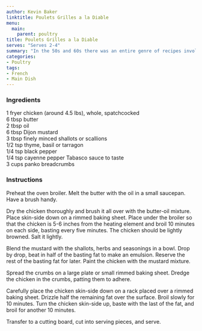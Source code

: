 ```yaml
---
author: Kevin Baker
linktitle: Poulets Grilles a la Diable
menu:
  main:
    parent: poultry
title: Poulets Grilles a la Diable
serves: "Serves 2-4"
summary: "In the 50s and 60s there was an entire genre of recipes involving cooking with your broiler. In an earlier age, this was generally what was meant by 'grilled'. I love charcoal grilling, but I hope this recipe will convince you to reclaim the broiler as a primary cooking method."
categories:
- Poultry
tags:
- French
- Main Dish
---
```

### Ingredients

<div class="ingredient-list">
  
1 fryer chicken (around 4.5 lbs), whole, spatchcocked  
6 tbsp butter  
2 tbsp oil   
6 tbsp Dijon mustard  
3 tbsp finely minced shallots or scallions  
1/2 tsp thyme, basil or tarragon  
1/4 tsp black pepper  
1/4 tsp cayenne pepper 
Tabasco sauce to taste  
3 cups panko breadcrumbs  

</div>

### Instructions
Preheat the oven broiler. Melt the butter with the oil in a small saucepan.  Have a brush handy.

Dry the chicken thoroughly and brush it all over with the butter-oil mixture. Place skin-side down on a rimmed baking sheet. Place under the broiler so that the chicken is 5-6 inches from the heating element and broil 10 minutes on each side, basting every five minutes. The chicken should be lightly browned. Salt it lightly.

Blend the mustard with the shallots, herbs and seasonings in a bowl. Drop by drop, beat in half of the basting fat to make an emulsion.  Reserve the rest of the basting fat for later.  Paint the chicken with the mustard mixture.

Spread the crumbs on a large plate or small rimmed baking sheet. Dredge the chicken in the crumbs, patting them to adhere. 

Carefully place the chicken skin-side down on a rack placed over a rimmed baking sheet.  Drizzle half the remaining fat over the surface. Broil slowly for 10 minutes.  Turn the chicken skin-side up, baste with the last of the fat, and broil for another 10 minutes.

Transfer to a cutting board, cut into serving pieces, and serve.
